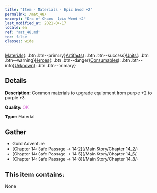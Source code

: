 ```yaml
---
title: "Item - Materials - Epic Wood +2"
permalink: /mat_48/
excerpt: "Era of Chaos  Epic Wood +2"
last_modified_at: 2021-04-17
locale: en
ref: "mat_48.md"
toc: false
classes: wide
---
```

 [Materials](/Items/){: .btn .btn--primary}[Artifacts](/Items/Artifacts/){: .btn .btn--success}[Units](/Items/Units/){: .btn .btn--warning}[Heroes](/Items/Heroes/){: .btn .btn--danger}[Consumables](/Items/Consumables/){: .btn .btn--info}[Unknown](/Items/Unknown/){: .btn .btn--primary}

## Details
 **Description:** Common materials to upgrade equipment from purple +2 to purple +3.

 **Quality:** <span style="color: #DA70D6">OK</span>

 **Type:** Material

## Gather

*    Guild Adventure 
*    [Chapter 14: Safe Passage -> 14-2](/Main Story/Chapter 14_2/) 
*    [Chapter 14: Safe Passage -> 14-5](/Main Story/Chapter 14_5/) 
*    [Chapter 14: Safe Passage -> 14-8](/Main Story/Chapter 14_8/) 

## This item contains:

  None

